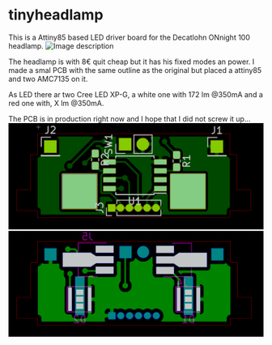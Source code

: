 # tinyheadlamp
This is a Attiny85 based LED driver board for the Decatlohn ONnight 100 headlamp.
![Image description](https://contents.mediadecathlon.com/p1161849/k$55a1a0cce9f8a70dd377cac8390f96f7/sq/Stirnlampe+ONnight100+blau+80+Lumen+Trekking.webp?f=400x400)

The headlamp is with 8€ quit cheap but it has his fixed modes an power.
I made a smal PCB with the same outline as the original but placed a attiny85 and two AMC7135 on it.

As LED there ar two Cree LED XP-G, a white one with 172 lm @350mA and a red one with, X lm @350mA.

The PCB is in production right now and I hope that I did not screw it up...
![alt text](https://github.com/louisfrederic/tinyheadlamp/blob/master/PCB/Front.PNG)
![alt text](https://github.com/louisfrederic/tinyheadlamp/blob/master/PCB/Back.PNG)
